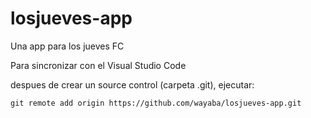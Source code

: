 # losjueves-app
Una app para los jueves FC

Para sincronizar con el Visual Studio Code

despues de crear un source control (carpeta .git), ejecutar:

```
git remote add origin https://github.com/wayaba/losjueves-app.git
```
